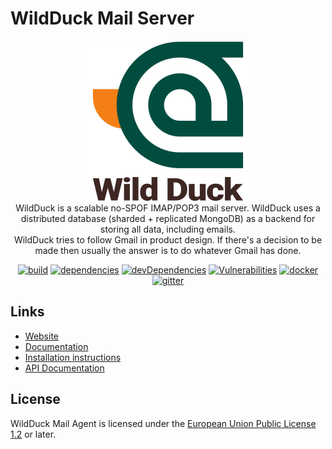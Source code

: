 # WildDuck Mail Server

<p align="center">
  <a href="https://wildduck.email" target="blank"><img src="./graphics/wildduck-type.svg" width="256" alt="Wild Duck" /></a>
  <br />
  WildDuck is a scalable no-SPOF IMAP/POP3 mail server. WildDuck uses a distributed database (sharded + replicated MongoDB) as a backend for storing all data, including emails.
  <br />
  WildDuck tries to follow Gmail in product design. If there's a decision to be made then usually the answer is to do whatever Gmail has done.
</p>

<p align="center">
  <a href="https://travis-ci.org/github/nodemailer/wildduck" target="_blank"><img src="https://img.shields.io/travis/nodemailer/wildduck" alt="build" /></a>
  <a href="https://david-dm.org/nodemailer/wildduck" target="_blank"><img src="https://img.shields.io/david/nodemailer/wildduck" alt="dependencies" /></a>
  <a href="https://david-dm.org/nodemailer/wildduck?type=dev" target="_blank"><img src="https://img.shields.io/david/dev/nodemailer/wildduck?label=devDependencies" alt="devDependencies" /></a>
  <a href="https://snyk.io/test/github/nodemailer/wildduck" target="_blank"><img src="https://img.shields.io/snyk/vulnerabilities/github/nodemailer/wildduck" alt="Vulnerabilities" /></a>
  <a href="https://hub.docker.com/r/nodemailer/wildduck" target="_blank"><img src="https://img.shields.io/docker/image-size/nodemailer/wildduck?label=docker%20image" alt="docker" /></a>
  <a href="https://gitter.im/nodemailer/wildduck" target="_blank"><img src="https://img.shields.io/gitter/room/nodemailer/wildduck?color=orange" alt="gitter" /></a>
</p>

## Links

- [Website](https://wildduck.email)
- [Documentation](https://docs.wildduck.email)
- [Installation instructions](https://docs.wildduck.email/#/general/install)
- [API Documentation](https://docs.wildduck.email/api)

## License

WildDuck Mail Agent is licensed under the [European Union Public License 1.2](https://joinup.ec.europa.eu/collection/eupl/eupl-text-eupl-12) or later.
